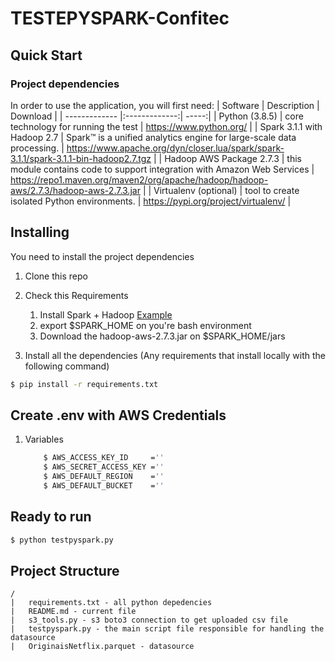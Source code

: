 # TESTEPYSPARK-Confitec 

## Quick Start

### Project dependencies
In order to use the application, you will first need:
| Software        | Description           | Download  |
| ------------- |:-------------:| -----:|
| Python (3.8.5)     | core technology for running the test | https://www.python.org/ |
| Spark 3.1.1 with Hadoop 2.7      | Spark™ is a unified analytics engine for large-scale data processing.      |   https://www.apache.org/dyn/closer.lua/spark/spark-3.1.1/spark-3.1.1-bin-hadoop2.7.tgz |
| Hadoop AWS Package 2.7.3  | this module contains code to support integration with Amazon Web Services      |    https://repo1.maven.org/maven2/org/apache/hadoop/hadoop-aws/2.7.3/hadoop-aws-2.7.3.jar |
|  Virtualenv (optional)  | tool to create isolated Python environments.      |    https://pypi.org/project/virtualenv/ |
## Installing 

You need to install the project dependencies

1. Clone this repo

2. Check this Requirements 
    1. Install Spark + Hadoop [Example](https://www.liquidweb.com/kb/how-to-install-apache-spark-on-ubuntu/)
    2. export $SPARK_HOME on you're bash environment
    3. Download the hadoop-aws-2.7.3.jar on $SPARK_HOME/jars

2. Install all the dependencies (Any requirements that install locally with the following command)

```bash
$ pip install -r requirements.txt
```
## Create .env with AWS Credentials 
1. Variables
    ```bash
        $ AWS_ACCESS_KEY_ID     =''
        $ AWS_SECRET_ACCESS_KEY =''
        $ AWS_DEFAULT_REGION    =''
        $ AWS_DEFAULT_BUCKET    =''
    ```  
## Ready to run
```bash
$ python testpyspark.py
```

## Project Structure
```
/
|   requirements.txt - all python depedencies
|   README.md - current file
|   s3_tools.py - s3 boto3 connection to get uploaded csv file
|   testpyspark.py - the main script file responsible for handling the datasource
|   OriginaisNetflix.parquet - datasource
```
